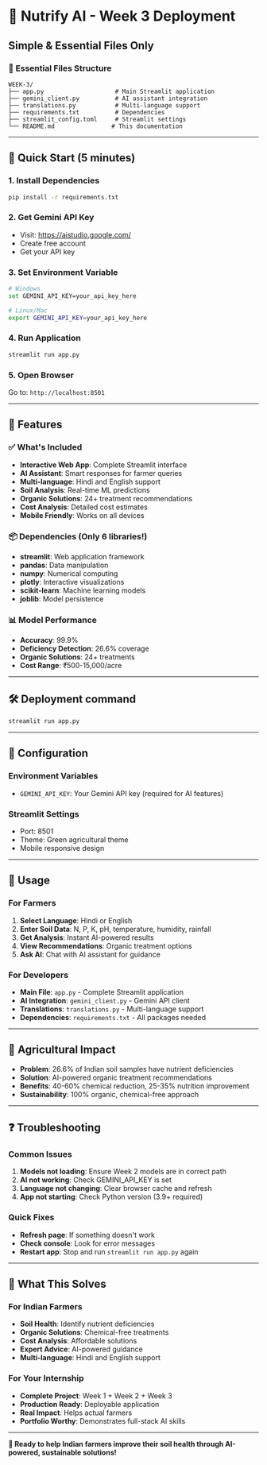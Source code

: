 # 🌱 Nutrify AI - Week 3 Deployment
## Simple & Essential Files Only

### 📁 Essential Files Structure
```
WEEK-3/
├── app.py                    # Main Streamlit application
├── gemini_client.py          # AI assistant integration
├── translations.py           # Multi-language support
├── requirements.txt          # Dependencies
├── streamlit_config.toml     # Streamlit settings
└── README.md                # This documentation
```

---

## 🚀 Quick Start (5 minutes)

### 1. Install Dependencies
```bash
pip install -r requirements.txt
```

### 2. Get Gemini API Key
- Visit: https://aistudio.google.com/
- Create free account
- Get your API key

### 3. Set Environment Variable
```bash
# Windows
set GEMINI_API_KEY=your_api_key_here

# Linux/Mac
export GEMINI_API_KEY=your_api_key_here
```

### 4. Run Application
```bash
streamlit run app.py
```

### 5. Open Browser
Go to: `http://localhost:8501`

---

## 🌟 Features

### ✅ What's Included
- **Interactive Web App**: Complete Streamlit interface
- **AI Assistant**: Smart responses for farmer queries
- **Multi-language**: Hindi and English support
- **Soil Analysis**: Real-time ML predictions
- **Organic Solutions**: 24+ treatment recommendations
- **Cost Analysis**: Detailed cost estimates
- **Mobile Friendly**: Works on all devices

### 📦 Dependencies (Only 6 libraries!)
- **streamlit**: Web application framework
- **pandas**: Data manipulation
- **numpy**: Numerical computing
- **plotly**: Interactive visualizations
- **scikit-learn**: Machine learning models
- **joblib**: Model persistence

### 📊 Model Performance
- **Accuracy**: 99.9%
- **Deficiency Detection**: 26.6% coverage
- **Organic Solutions**: 24+ treatments
- **Cost Range**: ₹500-15,000/acre

---

## 🛠️ Deployment command

```bash
streamlit run app.py
```

---

## 🔧 Configuration

### Environment Variables
- `GEMINI_API_KEY`: Your Gemini API key (required for AI features)

### Streamlit Settings
- Port: 8501
- Theme: Green agricultural theme
- Mobile responsive design

---

## 📱 Usage

### For Farmers
1. **Select Language**: Hindi or English
2. **Enter Soil Data**: N, P, K, pH, temperature, humidity, rainfall
3. **Get Analysis**: Instant AI-powered results
4. **View Recommendations**: Organic treatment options
5. **Ask AI**: Chat with AI assistant for guidance

### For Developers
- **Main File**: `app.py` - Complete Streamlit application
- **AI Integration**: `gemini_client.py` - Gemini API client
- **Translations**: `translations.py` - Multi-language support
- **Dependencies**: `requirements.txt` - All packages needed

---

## 🌱 Agricultural Impact

- **Problem**: 26.6% of Indian soil samples have nutrient deficiencies
- **Solution**: AI-powered organic treatment recommendations
- **Benefits**: 40-60% chemical reduction, 25-35% nutrition improvement
- **Sustainability**: 100% organic, chemical-free approach

---

## ❓ Troubleshooting

### Common Issues
1. **Models not loading**: Ensure Week 2 models are in correct path
2. **AI not working**: Check GEMINI_API_KEY is set
3. **Language not changing**: Clear browser cache and refresh
4. **App not starting**: Check Python version (3.9+ required)

### Quick Fixes
- **Refresh page**: If something doesn't work
- **Check console**: Look for error messages
- **Restart app**: Stop and run `streamlit run app.py` again

---

## 🎯 What This Solves

### For Indian Farmers
- **Soil Health**: Identify nutrient deficiencies
- **Organic Solutions**: Chemical-free treatments
- **Cost Analysis**: Affordable solutions
- **Expert Advice**: AI-powered guidance
- **Multi-language**: Hindi and English support

### For Your Internship
- **Complete Project**: Week 1 + Week 2 + Week 3
- **Production Ready**: Deployable application
- **Real Impact**: Helps actual farmers
- **Portfolio Worthy**: Demonstrates full-stack AI skills

---


**🌱 Ready to help Indian farmers improve their soil health through AI-powered, sustainable solutions!**
